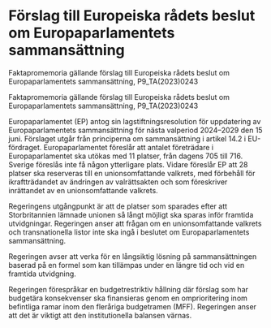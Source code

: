 # Förslag till Europeiska rådets beslut om Europaparlamentets sammansättning

Faktapromemoria gällande förslag till Europeiska rådets beslut om Europaparlamentets sammansättning, P9\_TA(2023)0243

Faktapromemoria gällande förslag till Europeiska rådets beslut om Europaparlamentets sammansättning, P9\_TA(2023)0243

Europaparlamentet (EP) antog sin lagstiftningsresolution för uppdatering av Europaparlamentets sammansättning för nästa valperiod 2024–2029 den 15 juni. Förslaget utgår från principerna om sammansättning i artikel 14.2 i EU-fördraget. Europaparlamentet föreslår att antalet företrädare i Europaparlamentet ska utökas med 11 platser, från dagens 705 till 716. Sverige föreslås inte få någon ytterligare plats. Vidare föreslår EP att 28 platser ska reserveras till en unionsomfattande valkrets, med förbehåll för ikraftträdandet av ändringen av valrättsakten och som föreskriver inrättandet av en unionsomfattande valkrets.

Regeringens utgångpunkt är att de platser som sparades efter att Storbritannien lämnade unionen så långt möjligt ska sparas inför framtida utvidgningar. Regeringen anser att frågan om en unionsomfattande valkrets och transnationella listor inte ska ingå i beslutet om Europaparlamentets sammansättning.

Regeringen avser att verka för en långsiktig lösning på sammansättningen baserad på en formel som kan tillämpas under en längre tid och vid en framtida utvidgning.

Regeringen förespråkar en budgetrestriktiv hållning där förslag som har budgetära konsekvenser ska finansieras genom en omprioritering inom befintliga ramar inom den fleråriga budgetramen (MFF). Regeringen anser att det är viktigt att den institutionella balansen värnas.
